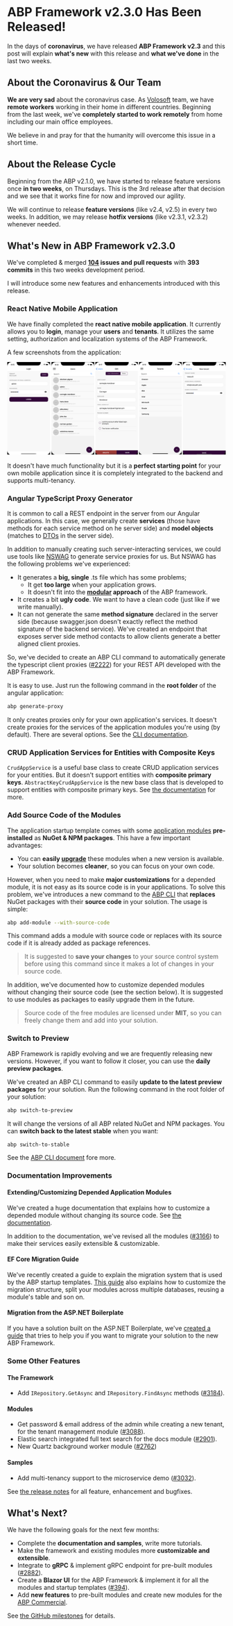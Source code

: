 # ABP Framework v2.3.0 Has Been Released!

In the days of **coronavirus**, we have released **ABP Framework v2.3** and this post will explain **what's new** with this release and **what we've done** in the last two weeks.

## About the Coronavirus & Our Team

**We are very sad** about the coronavirus case. As [Volosoft](https://volosoft.com/) team, we have **remote workers** working in their home in different countries. Beginning from the last week, we've **completely started to work remotely** from home including our main office employees.

We believe in and pray for that the humanity will overcome this issue in a short time.

## About the Release Cycle

Beginning from the ABP v2.1.0, we have started to release feature versions once **in two weeks**, on Thursdays. This is the 3rd release after that decision and we see that it works fine for now and improved our agility.

We will continue to release **feature versions** (like v2.4, v2.5) in every two weeks. In addition, we may release **hotfix versions** (like v2.3.1, v2.3.2) whenever needed.

## What's New in ABP Framework v2.3.0

We've completed & merged **[104](https://github.com/abpframework/abp/milestone/30?closed=1) issues and pull requests** with **393 commits** in this two weeks development period.

I will introduce some new features and enhancements introduced with this release.

### React Native Mobile Application

We have finally completed the **react native mobile application**. It currently allows you to **login**, manage your **users** and **tenants**. It utilizes the same setting, authorization and localization systems of the ABP Framework.

A few screenshots from the application:

![mobile-ui](react-native-ui.png)

It doesn't have much functionality but it is a **perfect starting point** for your own mobile application since it is completely integrated to the backend and supports multi-tenancy.

### Angular TypeScript Proxy Generator

It is common to call a REST endpoint in the server from our Angular applications. In this case, we generally create **services** (those have methods for each service method on he server side) and **model objects** (matches to [DTOs](https://docs.abp.io/en/abp/latest/Data-Transfer-Objects) in the server side).

In addition to manually creating such server-interacting services, we could use tools like [NSWAG](https://github.com/RicoSuter/NSwag) to generate service proxies for us. But NSWAG has the following problems we've experienced:

* It generates a **big, single** .ts file which has some problems;
  * It get **too large** when your application grows.
  * It doesn't fit into the **[modular](https://docs.abp.io/en/abp/latest/Module-Development-Basics) approach** of the ABP framework.
* It creates a bit **ugly code**. We want to have a clean code (just like if we write manually).
* It can not generate the same **method signature** declared in the server side (because swagger.json doesn't exactly reflect the method signature of the backend service). We've created an endpoint that exposes server side method contacts to allow clients generate a better aligned client proxies.

So, we've decided to create an ABP CLI command to automatically generate the typescript client proxies ([#2222](https://github.com/abpframework/abp/issues/2222)) for your REST API developed with the ABP Framework.

It is easy to use. Just run the following command in the **root folder** of the angular application:

````bash
abp generate-proxy
````

It only creates proxies only for your own application's services. It doesn't create proxies for the services of the application modules you're using (by default). There are several options. See the [CLI documentation](https://docs.abp.io/en/abp/latest/CLI).

### CRUD Application Services for Entities with Composite Keys

` CrudAppService ` is a useful base class to create CRUD application services for your entities. But it doesn't support entities with **composite primary keys**. `AbstractKeyCrudAppService` is the new base class that is developed to support entities with composite primary keys. See [the documentation](https://docs.abp.io/en/abp/latest/Application-Services#abstractkeycrudappservice) for more.

### Add Source Code of the Modules

The application startup template comes with some [application modules](https://docs.abp.io/en/abp/latest/Modules/Index) **pre-installed** as **NuGet & NPM packages**. This have a few important advantages:

* You can **easily [upgrade](https://docs.abp.io/en/abp/latest/CLI#update)** these modules when a new version is available.
* Your solution becomes **cleaner**, so you can focus on your own code.

However, when you need to make **major customizations** for a depended module, it is not easy as its source code is in your applications. To solve this problem, we've introduces a new command to the [ABP CLI](https://docs.abp.io/en/abp/latest/CLI) that **replaces** NuGet packages with their **source code** in your solution. The usage is simple:

````bash
abp add-module --with-source-code
````

This command adds a module with source code or replaces with its source code if it is already added as package references.

> It is suggested to **save your changes** to your source control system before using this command since it makes a lot of changes in your source code.

In addition, we've documented how to customize depended modules without changing their source code (see the section below). It is suggested to use modules as packages to easily upgrade them in the future.

> Source code of the free modules are licensed under **MIT**, so you can freely change them and add into your solution.

### Switch to Preview

ABP Framework is rapidly evolving and we are frequently releasing new versions. However, if you want to follow it closer, you can use the **daily preview packages**.

We've created an ABP CLI command to easily **update to the latest preview packages** for your solution. Run the following command in the root folder of your solution:

````bash
abp switch-to-preview
````

It will change the versions of all ABP related NuGet and NPM packages. You can **switch back to the latest stable** when you want:

````bash
abp switch-to-stable
````

See the [ABP CLI document](https://docs.abp.io/en/abp/latest/CLI#switch-to-preview) fore more.

### Documentation Improvements

#### Extending/Customizing Depended Application Modules

We've created a huge documentation that explains how to customize a depended module without changing its source code. See [the documentation](https://docs.abp.io/en/abp/latest/Customizing-Application-Modules-Guide).

In addition to the documentation, we've revised all the modules ([#3166](https://github.com/abpframework/abp/issues/3166)) to make their services easily extensible & customizable.

#### EF Core Migration Guide

We've recently created a guide to explain the migration system that is used by the ABP startup templates. [This guide](https://docs.abp.io/en/abp/latest/Entity-Framework-Core-Migrations) also explains how to customize the migration structure, split your modules across multiple databases, reusing a module's table and son on.

#### Migration from the ASP.NET Boilerplate

If you have a solution built on the ASP.NET Boilerplate, we've [created a guide](https://docs.abp.io/en/abp/latest/AspNet-Boilerplate-Migration-Guide) that tries to help you if you want to migrate your solution to the new ABP Framework.

### Some Other Features

#### The Framework

* Add `IRepository.GetAsync` and `IRepository.FindAsync` methods ([#3184](https://github.com/abpframework/abp/issues/3148)).

#### Modules

* Get password & email address of the admin while creating a new tenant, for the tenant management module ([#3088](https://github.com/abpframework/abp/issues/3088)).
* Elastic search integrated full text search for the docs module ([#2901](https://github.com/abpframework/abp/pull/2901)).
* New Quartz background worker module ([#2762](https://github.com/abpframework/abp/issues/2762))

#### Samples

*  Add multi-tenancy support to the microservice demo ([#3032](https://github.com/abpframework/abp/pull/3032)).

See [the release notes](https://github.com/abpframework/abp/releases/tag/2.3.0) for all feature, enhancement and bugfixes.

## What's Next?

We have the following goals for the next few months:

* Complete the **documentation and samples**, write more tutorials.
* Make the framework and existing modules more **customizable and extensible**.
* Integrate to **gRPC** & implement gRPC endpoint for pre-built modules ([#2882](https://github.com/abpframework/abp/issues/2882)).
* Create a **Blazor UI** for the ABP Framework & implement it for all the modules and startup templates ([#394](https://github.com/abpframework/abp/issues/394)).
* Add **new features** to pre-built modules and create new modules for the [ABP Commercial](https://commercial.abp.io/).

See [the GitHub milestones](https://github.com/abpframework/abp/milestones) for details.